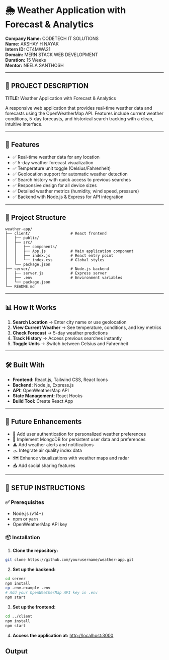 # 🌦️ Weather Application with Forecast & Analytics

**Company Name:** CODETECH IT SOLUTIONS  
**Name:** AKSHAY H NAYAK  
**Intern ID:** CT4MWA21  
**Domain:** MERN STACK WEB DEVELOPMENT  
**Duration:** 15 Weeks  
**Mentor:** NEELA SANTHOSH  

---

## 📘 PROJECT DESCRIPTION
**TITLE:** Weather Application with Forecast & Analytics  

A responsive web application that provides real-time weather data and forecasts using the OpenWeatherMap API. Features include current weather conditions, 5-day forecasts, and historical search tracking with a clean, intuitive interface.

---

## 🚀 Features

- ✅ Real-time weather data for any location  
- ✅ 5-day weather forecast visualization  
- ✅ Temperature unit toggle (Celsius/Fahrenheit)  
- ✅ Geolocation support for automatic weather detection  
- ✅ Search history with quick access to previous searches  
- ✅ Responsive design for all device sizes  
- ✅ Detailed weather metrics (humidity, wind speed, pressure)  
- ✅ Backend with Node.js & Express for API integration  

---

## 📂 Project Structure

```
weather-app/
├── client/                  # React frontend
│   ├── public/
│   ├── src/
│   │   ├── components/
│   │   ├── App.js           # Main application component
│   │   ├── index.js         # React entry point
│   │   └── index.css        # Global styles
│   └── package.json
├── server/                  # Node.js backend
│   ├── server.js            # Express server
│   ├── .env                 # Environment variables
│   └── package.json
└── README.md
```

---

## 📊 How It Works

1. **Search Location** → Enter city name or use geolocation  
2. **View Current Weather** → See temperature, conditions, and key metrics  
3. **Check Forecast** → 5-day weather predictions  
4. **Track History** → Access previous searches instantly  
5. **Toggle Units** → Switch between Celsius and Fahrenheit  

---

## 🛠 Built With

- **Frontend:** React.js, Tailwind CSS, React Icons  
- **Backend:** Node.js, Express.js  
- **API:** OpenWeatherMap API  
- **State Management:** React Hooks  
- **Build Tool:** Create React App  

---

## 🎯 Future Enhancements

- 🔐 Add user authentication for personalized weather preferences  
- 💾 Implement MongoDB for persistent user data and preferences  
- ⚠️ Add weather alerts and notifications  
- 🌫️ Integrate air quality index data  
- 🗺️ Enhance visualizations with weather maps and radar  
- 📤 Add social sharing features  

---

## 🧩 SETUP INSTRUCTIONS

### ✅ Prerequisites

- Node.js (v14+)
- npm or yarn
- OpenWeatherMap API key

### 📦 Installation

1. **Clone the repository:**
```bash
git clone https://github.com/yourusername/weather-app.git
```

2. **Set up the backend:**
```bash
cd server
npm install
cp .env.example .env
# Add your OpenWeatherMap API key in .env
npm start
```

3. **Set up the frontend:**
```bash
cd ../client
npm install
npm start
```

4. **Access the application at:** [http://localhost:3000](http://localhost:3000)

## Output


